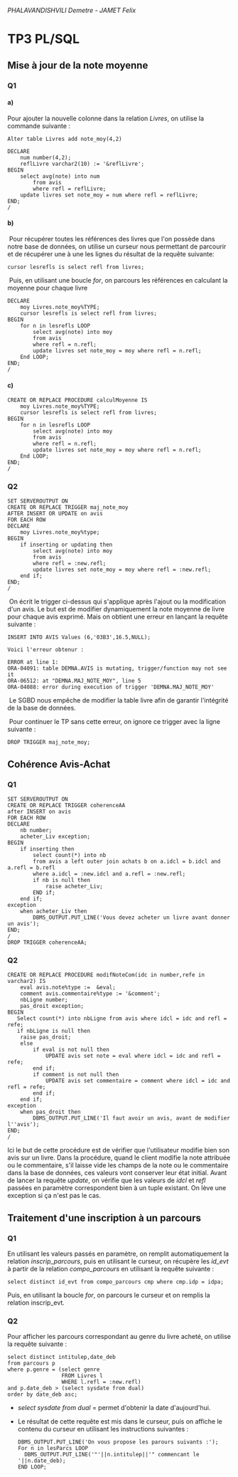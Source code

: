*PHALAVANDISHVILI Demetre - JAMET Felix*

# TP3 PL/SQL

## Mise à jour de la note moyenne

### Q1

#### a)
Pour ajouter la nouvelle colonne dans la relation *Livres*, on utilise la commande suivante :
```plsql
Alter table Livres add note_moy(4,2)
```

```plsql
DECLARE
	num number(4,2);
	reflLivre varchar2(10) := '&reflLivre';
BEGIN
	select avg(note) into num
		from avis
		where refl = reflLivre;
	update livres set note_moy = num where refl = reflLivre;
END;
/
```

#### b)

​	Pour récupérer toutes les références des livres que l'on possède dans notre base de données, on utilise un curseur nous permettant de parcourir et de récupérer une à une les lignes du résultat de la requête suivante:

```plsql
cursor lesrefls is select refl from livres;
```

​	Puis, en utilisant une boucle *for*, on parcours les références en calculant la moyenne pour chaque livre

```plsql
DECLARE	
	moy Livres.note_moy%TYPE;
	cursor lesrefls is select refl from livres;
BEGIN
	for n in lesrefls LOOP
		select avg(note) into moy
		from avis
		where refl = n.refl;
		update livres set note_moy = moy where refl = n.refl;
	End LOOP;
END;
/
```

#### c)

```plsql
CREATE OR REPLACE PROCEDURE calculMoyenne IS
	moy Livres.note_moy%TYPE;
	cursor lesrefls is select refl from livres;
BEGIN
	for n in lesrefls LOOP
		select avg(note) into moy
		from avis
		where refl = n.refl;
		update livres set note_moy = moy where refl = n.refl;
	End LOOP;
END;
/
```

### Q2

```plsql
SET SERVEROUTPUT ON
CREATE OR REPLACE TRIGGER maj_note_moy
AFTER INSERT OR UPDATE on avis
FOR EACH ROW
DECLARE
	moy Livres.note_moy%type;
BEGIN
	if inserting or updating then
		select avg(note) into moy
		from avis
		where refl = :new.refl;
		update livres set note_moy = moy where refl = :new.refl;
	end if;
END;
/
```

​	On écrit le trigger ci-dessus qui s'applique après l'ajout ou la modification d'un avis. Le but est de modifier dynamiquement la note moyenne de livre pour chaque avis exprimé. Mais on obtient une erreur en lançant la requête suivante :

```plsql
INSERT INTO AVIS Values (6,'03B3',16.5,NULL);
```

    Voici l'erreur obtenur :

```plsql
ERROR at line 1:
ORA-04091: table DEMNA.AVIS is mutating, trigger/function may not see it
ORA-06512: at "DEMNA.MAJ_NOTE_MOY", line 5
ORA-04088: error during execution of trigger 'DEMNA.MAJ_NOTE_MOY'
```

​	Le SGBD nous empêche de modifier la table livre afin de garantir l'intégrité de la base de données.

​	Pour continuer le TP sans cette erreur, on ignore ce trigger avec la ligne suivante :

```plsql
DROP TRIGGER maj_note_moy;
```

## Cohérence Avis-Achat

### Q1

```plsql
SET SERVEROUTPUT ON
CREATE OR REPLACE TRIGGER coherenceAA
after INSERT on avis
FOR EACH ROW
DECLARE
	nb number;
	acheter_Liv exception;
BEGIN
	if inserting then
		select count(*) into nb
		from avis a left outer join achats b on a.idcl = b.idcl and a.refl = b.refl
		where a.idcl = :new.idcl and a.refl = :new.refl;
		if nb is null then 
			raise acheter_Liv;
		END if;
	end if;
exception
	when acheter_Liv then
		DBMS_OUTPUT.PUT_LINE('Vous devez acheter un livre avant donner un avis');
END;
/
DROP TRIGGER coherenceAA;
```

 ### Q2

```plsql
CREATE OR REPLACE PROCEDURE modifNoteCom(idc in number,refe in varchar2) IS
	eval avis.note%type :=  &eval;
	comment avis.commentaire%type := '&comment';
	nbLigne number;
	pas_droit exception;
BEGIN
   Select count(*) into nbLigne from avis where idcl = idc and refl = refe;
   if nbLigne is null then
   	raise pas_droit;
  	else
		if eval is not null then
			UPDATE avis set note = eval where idcl = idc and refl = refe;
		end if;
		if comment is not null then 
			UPDATE avis set commentaire = comment where idcl = idc and refl = refe;
		end if;
	end if;
exception
	when pas_droit then
		DBMS_OUTPUT.PUT_LINE('Il faut avoir un avis, avant de modifier l''avis');	
END;
/
```

Ici le but de cette procédure est de vérifier que l'utilisateur modifie bien son avis sur un livre. Dans la procédure, quand le client modifie la note attribuée ou le commentaire, s'il laisse vide les champs de la note ou le commentaire dans la base de données, ces valeurs vont conserver leur état initial. Avant de lancer la requête *update*, on vérifie que les valeurs de *idcl* et *refl* passées en paramètre correspondent bien à un tuple existant. On lève une exception si ça n'est pas le cas.

## Traitement d'une inscription à un parcours

### Q1

En utilisant les valeurs passés en paramètre, on remplit automatiquement la relation *inscrip_parcours*, puis en utilisant le curseur, on récupère les *id_evt* à partir de la relation *compo_parcours* en utilisant la requête suivante :

```plsql
select distinct id_evt from compo_parcours cmp where cmp.idp = idpa;
```

Puis, en utilisant la boucle *for*, on parcours le curseur et on remplis la relation inscrip_evt.

### Q2

Pour afficher les parcours correspondant au genre du livre acheté, on utilise la requête suivante :

```plsql
select distinct intitulep,date_deb 
from parcours p 
where p.genre = (select genre 
                 FROM Livres l 
                 WHERE l.refl = :new.refl) 
and p.date_deb > (select sysdate from dual) 
order by date_deb asc;
```

- *select sysdate from dual* = permet d'obtenir la date d'aujourd'hui.

- Le résultat de cette requête est mis dans le curseur, puis on affiche le contenu du curseur en utilisant les instructions suivantes :

  ```plsql
  DBMS_OUTPUT.PUT_LINE('On vous propose les parours suivants :');
  For n in lesParcs LOOP
  	DBMS_OUTPUT.PUT_LINE('"'||n.intitulep||'" commencant le '||n.date_deb);
  END LOOP;
  ```

